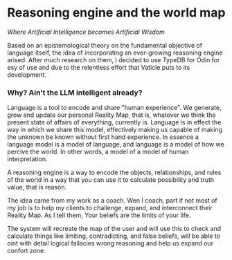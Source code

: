 # Reasoning engine and the world map
*Where Artificial Intelligence becomes Artificial Wisdom*

Based on an epistemological theory on the fundamental objective of language itself,
 the idea of incorporating an ever-growing reasoning engine arised.
After much research on them, I decided to use TypeDB for Odin for esy of use and
 due to the relentless effort that Vaticle puts to its development.
 
### Why? Ain't the LLM intelligent already?
Language is a tool to encode and share "human experience".
We generate, grow and update our personal Reality Map, that is, whatever we think the present state of affairs of everything, currently is.
Language is in effect the way in which we share this model, effectively making us capable of making the unknown be known without first hand experience.
In essence a language model is a model of language,  and language is a model of how we percive the world. In other words, a model of a model of human interpretation.

A reasoning engine is a way to encode the objects, relationships, and rules of the world in a way that you can use it to calculate possibility and truth value, that is reason.

The idea came from my work as a coach.
Wen I coach, part if not most of my job is to help my clients to challenge, expand, and interconnect their Reality Map.
As I tell them, Your beliefs are the limits of your life.

The system will recreate the map of the user and will use this to check and calculate things like limiting, contradicting, and false beliefs, will be able to oint with detail logical fallacies wrong reasoning and help us expand our confort zone.
